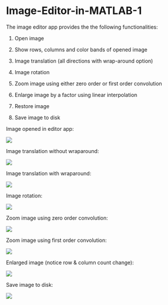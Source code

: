 # Image-Editor-in-MATLAB-1

The image editor app provides the the following functionalities:

1. Open image

2. Show rows, columns and color bands of opened image

3. Image translation (all directions with wrap-around option)

4. Image rotation

5. Zoom image using either zero order or first order convolution

6. Enlarge image by a factor using linear interpolation

7. Restore image

8. Save image to disk

Image opened in editor app:

![](images/1.png)

Image translation without wraparound:

![](images/2.png)

Image translation with wraparound:

![](images/3.png)

Image rotation:

![](images/4.png)

Zoom image using zero order convolution:

![](images/5.png)

Zoom image using first order convolution:

![](images/6.png)

Enlarged image (notice row & column count change):

![](images/7.png)

Save image to disk:

![](images/8.png)
